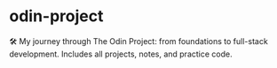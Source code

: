 # odin-project
🛠️ My journey through The Odin Project: from foundations to full-stack development. Includes all projects, notes, and practice code.
